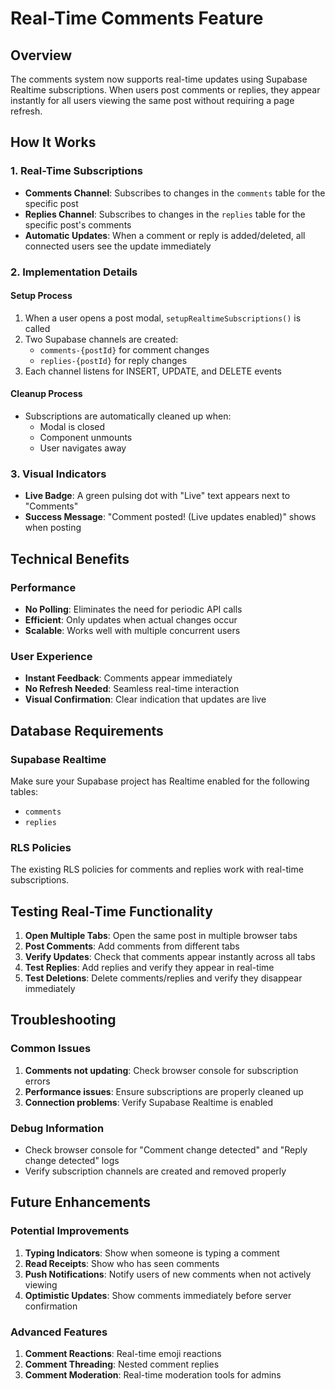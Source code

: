 # Real-Time Comments Feature

## Overview
The comments system now supports real-time updates using Supabase Realtime subscriptions. When users post comments or replies, they appear instantly for all users viewing the same post without requiring a page refresh.

## How It Works

### 1. Real-Time Subscriptions
- **Comments Channel**: Subscribes to changes in the `comments` table for the specific post
- **Replies Channel**: Subscribes to changes in the `replies` table for the specific post's comments
- **Automatic Updates**: When a comment or reply is added/deleted, all connected users see the update immediately

### 2. Implementation Details

#### Setup Process
1. When a user opens a post modal, `setupRealtimeSubscriptions()` is called
2. Two Supabase channels are created:
   - `comments-{postId}` for comment changes
   - `replies-{postId}` for reply changes
3. Each channel listens for INSERT, UPDATE, and DELETE events

#### Cleanup Process
- Subscriptions are automatically cleaned up when:
  - Modal is closed
  - Component unmounts
  - User navigates away

### 3. Visual Indicators
- **Live Badge**: A green pulsing dot with "Live" text appears next to "Comments"
- **Success Message**: "Comment posted! (Live updates enabled)" shows when posting

## Technical Benefits

### Performance
- **No Polling**: Eliminates the need for periodic API calls
- **Efficient**: Only updates when actual changes occur
- **Scalable**: Works well with multiple concurrent users

### User Experience
- **Instant Feedback**: Comments appear immediately
- **No Refresh Needed**: Seamless real-time interaction
- **Visual Confirmation**: Clear indication that updates are live

## Database Requirements

### Supabase Realtime
Make sure your Supabase project has Realtime enabled for the following tables:
- `comments`
- `replies`

### RLS Policies
The existing RLS policies for comments and replies work with real-time subscriptions.

## Testing Real-Time Functionality

1. **Open Multiple Tabs**: Open the same post in multiple browser tabs
2. **Post Comments**: Add comments from different tabs
3. **Verify Updates**: Check that comments appear instantly across all tabs
4. **Test Replies**: Add replies and verify they appear in real-time
5. **Test Deletions**: Delete comments/replies and verify they disappear immediately

## Troubleshooting

### Common Issues
1. **Comments not updating**: Check browser console for subscription errors
2. **Performance issues**: Ensure subscriptions are properly cleaned up
3. **Connection problems**: Verify Supabase Realtime is enabled

### Debug Information
- Check browser console for "Comment change detected" and "Reply change detected" logs
- Verify subscription channels are created and removed properly

## Future Enhancements

### Potential Improvements
1. **Typing Indicators**: Show when someone is typing a comment
2. **Read Receipts**: Show who has seen comments
3. **Push Notifications**: Notify users of new comments when not actively viewing
4. **Optimistic Updates**: Show comments immediately before server confirmation

### Advanced Features
1. **Comment Reactions**: Real-time emoji reactions
2. **Comment Threading**: Nested comment replies
3. **Comment Moderation**: Real-time moderation tools for admins 